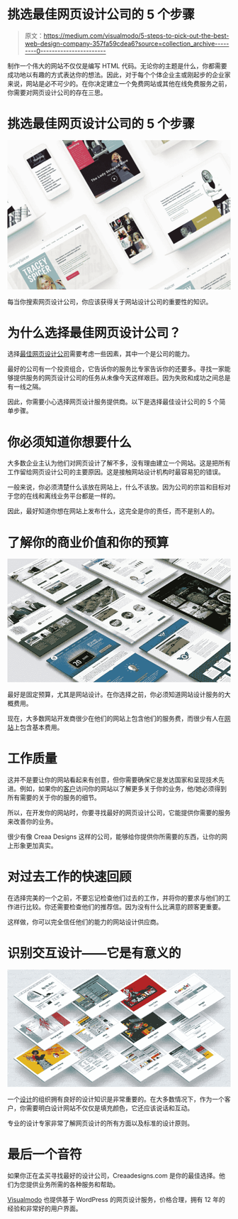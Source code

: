 # 挑选最佳网页设计公司的 5 个步骤

> 原文：<https://medium.com/visualmodo/5-steps-to-pick-out-the-best-web-design-company-357fa59cdea6?source=collection_archive---------0----------------------->

制作一个伟大的网站不仅仅是编写 HTML 代码。无论你的主题是什么，你都需要成功地以有趣的方式表达你的想法。因此，对于每个个体企业主或刚起步的企业家来说，网站是必不可少的。在你决定建立一个免费网站或其他在线免费服务之前，你需要对网页设计公司的存在三思。

# 挑选最佳网页设计公司的 5 个步骤

![](img/f64a4a27a6f113994f70106d1625f590.png)

每当你搜索网页设计公司，你应该获得关于网站设计公司的重要性的知识。

# 为什么选择最佳网页设计公司？

选择[最佳网页设计公司](https://www.creaadesigns.com/home.php)需要考虑一些因素，其中一个是公司的能力。

最好的公司有一个投资组合，它告诉你的服务比专家告诉你的还要多。寻找一家能够提供服务的网页设计公司的任务从未像今天这样艰巨。因为失败和成功之间总是有一线之隔。

因此，你需要小心选择网页设计服务提供商。以下是选择最佳设计公司的 5 个简单步骤。

# 你必须知道你想要什么

大多数企业主认为他们对网页设计了解不多，没有理由建立一个网站。这是把所有工作留给网页设计公司的主要原因。这是接触网站设计机构时最容易犯的错误。

一般来说，你必须清楚什么该放在网站上，什么不该放。因为公司的宗旨和目标对于您的在线和离线业务平台都是一样的。

因此，最好知道你想在网站上发布什么，这完全是你的责任，而不是别人的。

# 了解你的商业价值和你的预算

![](img/deba745a1a1929bd4ef78e067681ad93.png)

最好是固定预算，尤其是网站设计。在你选择之前，你必须知道网站设计服务的大概费用。

现在，大多数网站开发商很少在他们的网站上包含他们的服务费，而很少有人在[网站](https://visualmodo.com/)上包含基本费用。

# 工作质量

这并不是要让你的网站看起来有创意，但你需要确保它是发达国家和呈现技术先进。例如，如果你的[客户](https://visualmodo.com/)访问你的网站以了解更多关于你的业务，他/她必须得到所有需要的关于你的服务的细节。

所以，在开发你的网站时，你要寻找最好的网页设计公司，它能提供你需要的服务来改善你的业务。

很少有像 Creaa Designs 这样的公司，能够给你提供你所需要的东西，让你的网上形象更加真实。

# 对过去工作的快速回顾

在选择完美的一个之前，不要忘记检查他们过去的工作，并将你的要求与他们的工作进行比较。你还需要检查他们的推荐信。因为没有什么比满意的顾客更重要。

这样做，你可以完全信任他们的能力的网站设计供应商。

# 识别交互设计——它是有意义的

![](img/44156171079e6693f1773ee5d2a48390.png)

一个[设计](https://visualmodo.com/)的组织拥有良好的设计知识是非常重要的。在大多数情况下，作为一个客户，你需要明白设计网站不仅仅是填充颜色，它还应该说话和互动。

专业的设计专家非常了解网页设计的所有方面以及标准的设计原则。

# 最后一个音符

如果你正在孟买寻找最好的设计公司，Creaadesigns.com 是你的最佳选择。他们为您提供业务所需的各种服务和帮助。

[Visualmodo](https://visualmodo.com/) 也提供基于 WordPress 的网页设计服务，价格合理，拥有 12 年的经验和非常好的用户界面。